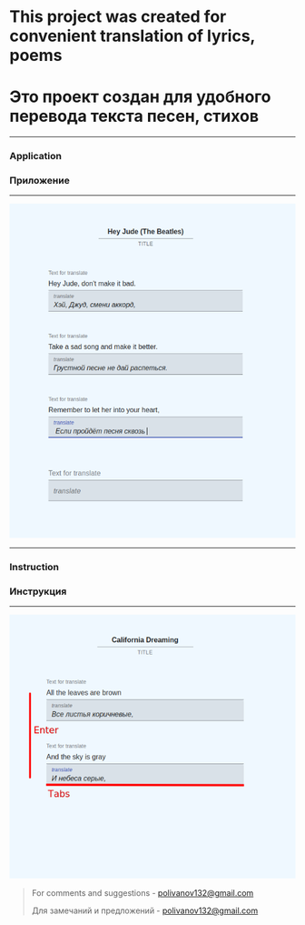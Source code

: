 # This project was created for convenient translation of lyrics, poems

# Это проект создан для удобного перевода текста песен, стихов

---

### Application

### Приложение

---

![Image description](img-title.png "Application Приложение")

---

### Instruction

### Инструкция

---

![Image description](instruction.png "Instruction Инструкция")

> For comments and suggestions - <polivanov132@gmail.com>
>
> Для замечаний и предложений - <polivanov132@gmail.com>
